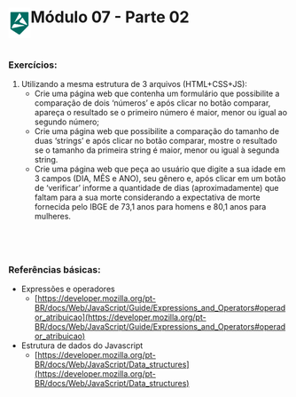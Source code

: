 <div display="flex">
    <img src="../assets/alpha-logo.png" width="40px" align="left"/>
    <h1>Módulo 07 - Parte 02</h1>
</div>

&nbsp;
### Exercícios:

1. Utilizando a mesma estrutura de 3 arquivos (HTML+CSS+JS):
    - Crie uma página web que contenha um formulário que possibilite a comparação de
dois ‘números’ e após clicar no botão comparar, apareça o resultado se o primeiro
número é maior, menor ou igual ao segundo número;
    - Crie uma página web que possibilite a comparação do tamanho de duas ‘strings’ e
após clicar no botão comparar, mostre o resultado se o tamanho da primeira string
é maior, menor ou igual à segunda string.
    - Crie uma página web que peça ao usuário que digite a sua idade em 3 campos (DIA,
MÊS e ANO), seu gênero e, após clicar em um botão de ‘verificar’ informe a
quantidade de dias (aproximadamente) que faltam para a sua morte considerando a
expectativa de morte fornecida pelo IBGE de 73,1 anos para homens e 80,1 anos para
mulheres.


&nbsp;
---

### Referências básicas:

- Expressões e operadores
    - [https://developer.mozilla.org/pt-BR/docs/Web/JavaScript/Guide/Expressions_and_Operators#operador_atribuicao](https://developer.mozilla.org/pt-BR/docs/Web/JavaScript/Guide/Expressions_and_Operators#operador_atribuicao)
- Estrutura de dados do Javascript
    - [https://developer.mozilla.org/pt-BR/docs/Web/JavaScript/Data_structures](https://developer.mozilla.org/pt-BR/docs/Web/JavaScript/Data_structures)